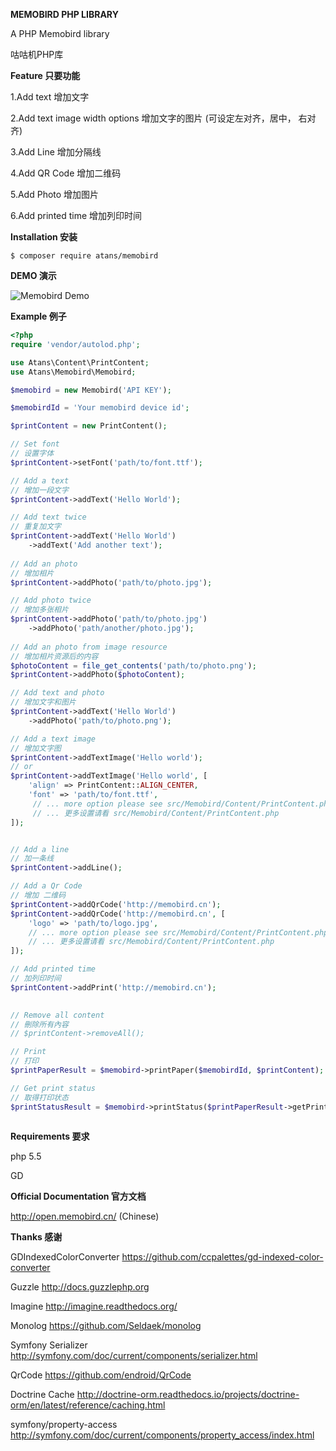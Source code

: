 **MEMOBIRD PHP LIBRARY**

A PHP Memobird library

咕咕机PHP库


**Feature 只要功能**

1.Add text 增加文字

2.Add text image width options 增加文字的图片 (可设定左对齐，居中， 右对齐)

3.Add Line 增加分隔线

4.Add QR Code 增加二维码

5.Add Photo 增加图片

6.Add printed time 增加列印时间


**Installation 安装**

```
$ composer require atans/memobird
```

**DEMO 演示**

![Memobird Demo](https://raw.githubusercontent.com/atans/memobird/master/demo.jpg)


**Example 例子**

```php
<?php
require 'vendor/autolod.php';

use Atans\Content\PrintContent;
use Atans\Memobird\Memobird;

$memobird = new Memobird('API KEY');

$memobirdId = 'Your memobird device id';

$printContent = new PrintContent();

// Set font
// 设置字体
$printContent->setFont('path/to/font.ttf');

// Add a text
// 增加一段文字
$printContent->addText('Hello World'); 

// Add text twice
// 重复加文字
$printContent->addText('Hello World')
    ->addText('Add another text');
    
// Add an photo
// 增加相片
$printContent->addPhoto('path/to/photo.jpg');

// Add photo twice
// 增加多张相片
$printContent->addPhoto('path/to/photo.jpg')
    ->addPhoto('path/another/photo.jpg');
    
// Add an photo from image resource
// 增加相片资源后的内容
$photoContent = file_get_contents('path/to/photo.png');
$printContent->addPhoto($photoContent);

// Add text and photo
// 增加文字和图片
$printContent->addText('Hello World')
    ->addPhoto('path/to/photo.png'); 

// Add a text image
// 增加文字图
$printContent->addTextImage('Hello world');
// or
$printContent->addTextImage('Hello world', [
    'align' => PrintContent::ALIGN_CENTER,
    'font' => 'path/to/font.ttf',
     // ... more option please see src/Memobird/Content/PrintContent.php
     // ... 更多设置请看 src/Memobird/Content/PrintContent.php
]);


// Add a line
// 加一条线
$printContent->addLine();

// Add a Qr Code
// 增加 二维码
$printContent->addQrCode('http://memobird.cn');
$printContent->addQrCode('http://memobird.cn', [
    'logo' => 'path/to/logo.jpg',
    // ... more option please see src/Memobird/Content/PrintContent.php
    // ... 更多设置请看 src/Memobird/Content/PrintContent.php
]);

// Add printed time
// 加列印时间
$printContent->addPrint('http://memobird.cn');

    
// Remove all content
// 刪除所有內容
// $printContent->removeAll();

// Print
// 打印
$printPaperResult = $memobird->printPaper($memobirdId, $printContent);

// Get print status
// 取得打印状态
$printStatusResult = $memobird->printStatus($printPaperResult->getPrintcontentid());
    
```



**Requirements 要求**

php 5.5

GD

**Official Documentation 官方文档**

http://open.memobird.cn/ (Chinese)

**Thanks 感谢**

GDIndexedColorConverter https://github.com/ccpalettes/gd-indexed-color-converter

Guzzle http://docs.guzzlephp.org

Imagine http://imagine.readthedocs.org/

Monolog https://github.com/Seldaek/monolog

Symfony Serializer http://symfony.com/doc/current/components/serializer.html

QrCode https://github.com/endroid/QrCode

Doctrine Cache http://doctrine-orm.readthedocs.io/projects/doctrine-orm/en/latest/reference/caching.html

symfony/property-access http://symfony.com/doc/current/components/property_access/index.html
